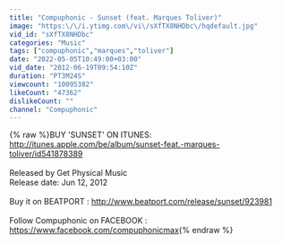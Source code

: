 ```yaml
---
title: "Compuphonic - Sunset (feat. Marques Toliver)"
image: "https:\/\/i.ytimg.com\/vi\/sXfTX8NHDbc\/hqdefault.jpg"
vid_id: "sXfTX8NHDbc"
categories: "Music"
tags: ["compuphonic","marques","toliver"]
date: "2022-05-05T10:49:00+03:00"
vid_date: "2012-06-19T09:54:10Z"
duration: "PT3M24S"
viewcount: "10095382"
likeCount: "47362"
dislikeCount: ""
channel: "Compuphonic"
---
```

{% raw %}BUY 'SUNSET' ON ITUNES: <a rel="nofollow" target="blank" href="http://itunes.apple.com/be/album/sunset-feat.-marques-toliver/id541878389">http://itunes.apple.com/be/album/sunset-feat.-marques-toliver/id541878389</a><br /><br />Released by Get Physical Music <br />Release date: Jun 12, 2012<br /><br />Buy it on BEATPORT : <a rel="nofollow" target="blank" href="http://www.beatport.com/release/sunset/923981">http://www.beatport.com/release/sunset/923981</a><br /><br />Follow Compuphonic on FACEBOOK : <a rel="nofollow" target="blank" href="https://www.facebook.com/compuphonicmax">https://www.facebook.com/compuphonicmax</a>{% endraw %}
